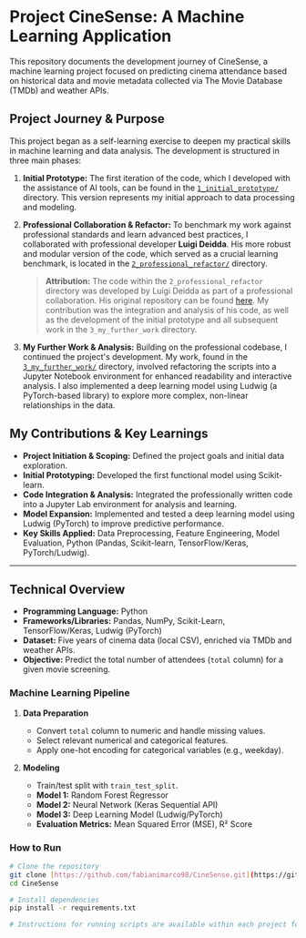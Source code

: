 # Project CineSense: A Machine Learning Application

This repository documents the development journey of CineSense, a machine learning project focused on predicting cinema attendance based on historical data and movie metadata collected via The Movie Database (TMDb) and weather APIs.

## Project Journey & Purpose

This project began as a self-learning exercise to deepen my practical skills in machine learning and data analysis. The development is structured in three main phases:

1.  **Initial Prototype:** The first iteration of the code, which I developed with the assistance of AI tools, can be found in the [`1_initial_prototype/`](./1_initial_prototype/) directory. This version represents my initial approach to data processing and modeling.

2.  **Professional Collaboration & Refactor:** To benchmark my work against professional standards and learn advanced best practices, I collaborated with professional developer **Luigi Deidda**. His more robust and modular version of the code, which served as a crucial learning benchmark, is located in the [`2_professional_refactor/`](./2_professional_refactor/) directory.
    > **Attribution:** The code within the `2_professional_refactor` directory was developed by Luigi Deidda as part of a professional collaboration. His original repository can be found [here](https://github.com/luigideidda/cinema-ml-project). My contribution was the integration and analysis of his code, as well as the development of the initial prototype and all subsequent work in the `3_my_further_work` directory.

3.  **My Further Work & Analysis:** Building on the professional codebase, I continued the project's development. My work, found in the [`3_my_further_work/`](./3_my_further_work/) directory, involved refactoring the scripts into a Jupyter Notebook environment for enhanced readability and interactive analysis. I also implemented a deep learning model using Ludwig (a PyTorch-based library) to explore more complex, non-linear relationships in the data.

## My Contributions & Key Learnings
* **Project Initiation & Scoping:** Defined the project goals and initial data exploration.
* **Initial Prototyping:** Developed the first functional model using Scikit-learn.
* **Code Integration & Analysis:** Integrated the professionally written code into a Jupyter Lab environment for analysis and learning.
* **Model Expansion:** Implemented and tested a deep learning model using Ludwig (PyTorch) to improve predictive performance.
* **Key Skills Applied:** Data Preprocessing, Feature Engineering, Model Evaluation, Python (Pandas, Scikit-learn, TensorFlow/Keras, PyTorch/Ludwig).

---

## Technical Overview

* **Programming Language:** Python
* **Frameworks/Libraries:** Pandas, NumPy, Scikit-Learn, TensorFlow/Keras, Ludwig (PyTorch)
* **Dataset:** Five years of cinema data (local CSV), enriched via TMDb and weather APIs.
* **Objective:** Predict the total number of attendees (`total` column) for a given movie screening.

### Machine Learning Pipeline

1.  **Data Preparation**
    * Convert `total` column to numeric and handle missing values.
    * Select relevant numerical and categorical features.
    * Apply one-hot encoding for categorical variables (e.g., weekday).

2.  **Modeling**
    * Train/test split with `train_test_split`.
    * **Model 1:** Random Forest Regressor
    * **Model 2:** Neural Network (Keras Sequential API)
    * **Model 3:** Deep Learning Model (Ludwig/PyTorch)
    * **Evaluation Metrics:** Mean Squared Error (MSE), R² Score

### How to Run

```bash
# Clone the repository
git clone [https://github.com/fabianimarco98/CineSense.git](https://github.com/fabianimarco98/CineSense.git)
cd CineSense

# Install dependencies
pip install -r requirements.txt

# Instructions for running scripts are available within each project folder.
